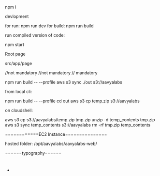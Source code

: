 npm i 

devlopment

for run: npm run dev
for build: npm run build

run compiled version of code:

npm start


Root page

src/app/page

<layout>        //not mandatory
    <error>     //not mandatory
        <page>  // mandatory
    <error>
<layout>

npm run build -- --profile
aws s3 sync ./out s3://aavyalabs

from local cli:

npm run build -- --profile
cd out
aws s3 cp temp.zip s3://aavyalabs

on cloudshell:

aws s3 cp s3://aavyalabs/temp.zip tmp.zip
unzip -d temp_contents tmp.zip
aws s3 sync temp_contents s3://aavyalabs
rm -rf tmp.zip temp_contents


============EC2 Instance===============

hosted folder:
/opt/aavyalabs/aavyalabs-web/


======typography======
<h1 className="text-secondary-veryDark md:text-3xl mb-2 font-bold"></h1>
<h2 className="text-secondary-veryDark md:text-2xl mt-4 font-bold"></h2>
<ul className="list-outside list-disc ml-4 leading-8 md:text">
    <li className="text-secondary-light ml-2">
    </li>
</ul>

<ImageWithFallback
            src={GenStudio}
            alt=""
            fill={true}
            className="object-contain group-hover:scale-125 group-hover:transition-all group-hover:duration-700  duration-500 rounded-md !relative"
/>




